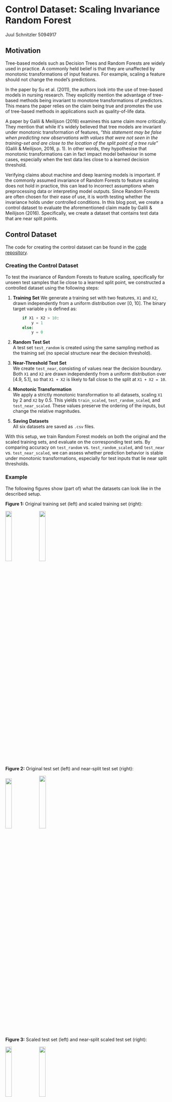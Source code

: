 # Control Dataset: Scaling Invariance Random Forest
Juul Schnitzler
5094917 

## Motivation

Tree-based models such as Decision Trees and Random Forests are widely used in practice. A commonly held belief is that they are unaffected by monotonic transformations of input features. For example, scaling a feature should not change the model’s predictions.

In the paper by Su et al. (2011), the authors look into the use of tree-based models in nursing research. They explicitly mention the advantage of tree-based methods being invariant to monotone transformations of predictors. This means the paper relies on the claim being true and promotes the use of tree-based methods in applications such as quality-of-life data.

A paper by Galili & Meilijson (2016) examines this same claim more critically. They mention that while it's widely believed that tree models are invariant under monotonic transformation of features, *“this statement may be false when predicting new observations with values that were not seen in the training-set and are close to the location of the split point of a tree rule”* (Galili & Meilijson, 2016, p. 1). In other words, they hypothesise that monotonic transformations can in fact impact model behaviour in some cases, especially when the test data lies close to a learned decision threshold.

Verifying claims about machine and deep learning models is important. If the commonly assumed invariance of Random Forests to feature scaling does not hold in practice, this can lead to incorrect assumptions when preprocessing data or interpreting model outputs. Since Random Forests are often chosen for their ease of use, it is worth testing whether the invariance holds under controlled conditions. In this blog post, we create a control dataset to evaluate the aforementioned claim made by Galili & Meilijson (2016). Specifically, we create a dataset that contains test data that are near split points.


## Control Dataset
The code for creating the control dataset can be found in the [code repository](https://github.com/JuulSchnitzler/Control-Dataset). 

### Creating the Control Dataset
To test the invariance of Random Forests to feature scaling, specifically for unseen test samples that lie close to a learned split point, we constructed a controlled dataset using the following steps:


1) **Training Set**
   We generate a training set with two features, `X1` and `X2`, drawn independently from a uniform distribution over [0, 10]. The binary target variable `y` is defined as:

    ```python
        if X1 + X2 > 10:
            y = 1
        else: 
            y = 0
    ```
2. **Random Test Set**  
   A test set `test_random` is created using the same sampling method as the training set (no special structure near the decision threshold).

3. **Near-Threshold Test Set**  
   We create `test_near`,  consisting of values near the decision boundary. Both `X1` and `X2` are drawn independently from a uniform distribution over [4.9, 5.1], so that `X1 + X2` is likely to fall close to the split at `X1 + X2 = 10`.


4. **Monotonic Transformation**  
   We apply a strictly monotonic transformation to all datasets, scaling `X1` by 2 and `X2` by 0.5. This yields `train_scaled`, `test_random_scaled`, and `test_near_scaled`. These values preserve the ordering of the inputs, but change the relative magnitudes. 

5. **Saving Datasets**  
   All six datasets are saved as `.csv` files. 
  
 
With this setup, we train Random Forest models on both the original and the scaled training sets, and evaluate on the corresponding test sets. By comparing accuracy on `test_random` vs. `test_random_scaled`, and `test_near` vs. `test_near_scaled`, we can assess whether prediction behavior is stable under monotonic transformations, especially for test inputs that lie near split thresholds. 

### Example
The following figures show (part of) what the datasets can look like in the described setup.


**Figure 1:** Original training set (left) and scaled training set (right):
<p float="left">
  <img src="https://github.com/user-attachments/assets/a580b014-9317-4847-b84a-34427324e7bc" width="20%" />
  <img src="https://github.com/user-attachments/assets/79944c73-8008-40d1-a189-8f27c9c85b4d" width="20%" />
</p>


**Figure 2:** Original test set (left) and near-split test set (right):
<p float="left">
  <img src="https://github.com/user-attachments/assets/c02e46a1-f289-4f4f-8e31-40008be39e13" width="20%" />
  <img src="https://github.com/user-attachments/assets/0980a385-8de0-46ad-a92d-59eed9f139db" width="20.5%" />
</p>


**Figure 3:** Scaled test set (left) and near-split scaled test set (right):
<p float="left">
  <img src="https://github.com/user-attachments/assets/8e40ecbe-0698-41ff-9a54-a455af996dae" width="20%" />
  <img src="https://github.com/user-attachments/assets/46ededf3-965d-49f7-b993-bfbeabb69730" width="20%" />
</p>
 

## Conclusion
A control dataset allows us to test a specific claim about the behavior of a machine or deep learning model. We created a control dataset for testing the hypothesis raised by Galili & Meilijson (2016), who argue that even monotonic transformations, while preserving the order of inputs, may still affect model predictions when test samples lie close to a decision boundary.

We constructed the dataset so that the training data was straightforward, and the test data deliberately included inputs near the learned decision threshold. This setup provides the conditions under which Random Forests may not be invariant to scaling. The provided control dataset is rather simple, but it can be easily extended (adding more features, changing scalars, changing dataset size, or placing more samples around the split) to explore the effects further.

While our experiment targeted Random Forests, the same approach can be used to test other models that rely on tree-based splits or make similar assumptions about invariance to feature scaling.




## References
* Su X, Azuero A, Cho J, Kvale E, Meneses KM, McNees MP. An introduction to tree-structured modeling with application to quality of life data. *Nurs Res.* 2011 Jul-Aug;60(4):247-255. [https://doi.org/10.1097/NNR.0b013e318221f9bc](https://doi.org/10.1097/NNR.0b013e318221f9bc)

* Galili T, Meilijson I. Splitting matters: Decision trees, monotone transformations and tree-based models. *The American Statistician.* 2016;70(1):32-36. [https://doi.org/10.1080/00031305.2015.1086684](https://doi.org/10.1080/00031305.2015.1086684)
